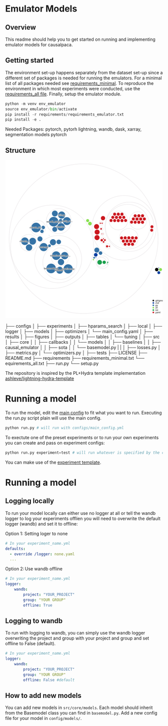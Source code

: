 # Emulator Models

## Overview
This readme should help you to get started on running and implementing emulator models for causalpaca.

## Getting started
The environment set-up happens separately from the dataset set-up since a different set of packages is needed for running the emulators. 
For a minimal list of all packages needed see [requirements_minimal](requirements/minimal_requirements.txt).
To reproduce the environment in which most experiments were conducted, use the [requirements_all file](requirements/requirements_all.txt). 
Finally, setup the emulator module.

```python
python -m venv env_emulator
source env_emulator/bin/activate
pip install -r requirements/requirements_emulator.txt
pip install -e .
```

Needed Packages:
pytorch, pytorh lightning, wandb, dask, xarray, segmentation models pytorch


## Structure
![Visualization of the codebase](../diagram.svg)

├── configs
│   ├── experiments
│   ├── hparams_search
│   ├── local
│   ├── logger
│   ├── models
│   ├── optimizers
│   └── main_config.yaml
│
├── results
│   ├── figures
│   ├── outputs
│   ├── tables
│   └── tuning
│
├── src
│   ├── core
│   │   ├── callbacks
│   │   └── models
│   │       ├── baselines
│   │       ├── causal_emulator
│   │       ├── sota
│   │       └── basemodel.py
|   |
│   ├── losses.py
│   ├── metrics.py
│   └── optimizers.py
│
├── tests
├── LICENSE
├── README.md
├── requirements
    ├── requirements_minimal.txt
    └── equirements_all.txt
├── run.py
└── setup.py

The repository is inspired by the PL+Hydra template implementation [ashleve/lightning-hydra-template](https://github.com/ashleve/lightning-hydra-template)

# Running a model
To run the model, edit the [main config](configs/main_config.yaml) to fit what you want to run. 
Executing the run.py script plain will use the main config. 

```python
python run.py # will run with configs/main_config.yml
```
To exectute one of the preset experiments or to run your own experiments you can create and pass on experiment configs:

```python
python run.py experiment=test # will run whatever is specified by the configs/experiment/test.yml file
```

You can make use of the [experiment template](configs/experiment/templatte.yaml).

# Running a model
## Logging locally
To run your model locally can either use no logger at all or tell the wandb logger to log your experiments offlien you will need to overwrite the default logger (wandb) and set it to offline:

Option 1: Setting loger to none
``` yaml
# In your experiment_name.yml
defaults:
  - override /logger: none.yaml
  ...
 ```
Option 2: Use wandb offline
``` yaml
# In your experiment_name.yml
logger:
    wandb:
        project: "YOUR_PROJECT"
        group: "YOUR GROUP"
        offline: True
 ```

## Logging to wandb

To run with logging to wandb, you can simply use the wandb logger overwriting the project and group with your project and group and set offline to False (default).

``` yaml
# In your experiment_name.yml
logger:
    wandb:
        project: "YOUR_PROJECT"
        group: "YOUR GROUP"
        offline: False #default
 ```
## How to add new models
You can add new models in `src/core/models`. Each model should inherit from the Basemodel class you can find in `basemodel.py`. Add a new config file for your model in `config/models/`.

